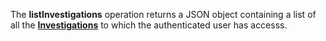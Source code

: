 The **listInvestigations** operation returns a JSON object containing a list of all the [**Investigations**](#tag/investigations) to which the authenticated user has accesss.
